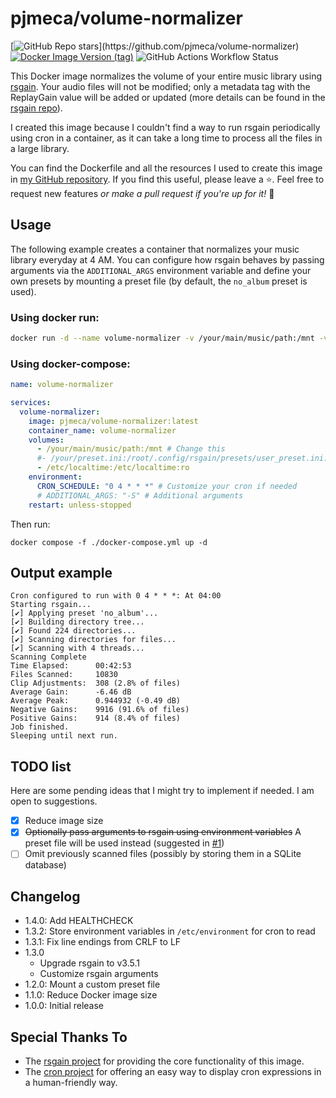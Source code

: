 # pjmeca/volume-normalizer

[![GitHub Repo stars](https://img.shields.io/github/stars/pjmeca/volume-normalizer?style=flat&logo=github&label=Star%20this%20repo!)](https://github.com/pjmeca/volume-normalizer)
[![Docker Image Version (tag)](https://img.shields.io/docker/v/pjmeca/volume-normalizer/latest?logo=docker)](https://hub.docker.com/r/pjmeca/volume-normalizer)
![GitHub Actions Workflow Status](https://img.shields.io/github/actions/workflow/status/pjmeca/volume-normalizer/docker-image.yml?branch=main)

This Docker image normalizes the volume of your entire music library using [rsgain](https://github.com/complexlogic/rsgain). Your audio files will not be modified; only a metadata tag with the ReplayGain value will be added or updated (more details can be found in the [rsgain repo](https://github.com/complexlogic/rsgain)).

I created this image because I couldn't find a way to run rsgain periodically using cron in a container, as it can take a long time to process all the files in a large library.

You can find the Dockerfile and all the resources I used to create this image in [my GitHub repository](https://github.com/pjmeca/volume-normalizer). If you find this useful, please leave a ⭐. Feel free to request new features *or make a pull request if you're up for it!* 💪

## Usage

The following example creates a container that normalizes your music library everyday at 4 AM. You can configure how rsgain behaves by passing arguments via the `ADDITIONAL_ARGS` environment variable and define your own presets by mounting a preset file (by default, the `no_album` preset is used).

### Using docker run:

```sh
docker run -d --name volume-normalizer -v /your/main/music/path:/mnt -v /your/preset.ini:/root/.config/rsgain/presets/user_preset.ini:ro -v /etc/localtime:/etc/localtime:ro -e CRON_SCHEDULE="0 4 * * *" -e ADDITIONAL_ARGS="-S" --restart unless-stopped pjmeca/volume-normalizer:latest
```

### Using docker-compose:

```yml docker-compose.yml
name: volume-normalizer

services:
  volume-normalizer:
    image: pjmeca/volume-normalizer:latest
    container_name: volume-normalizer
    volumes:
      - /your/main/music/path:/mnt # Change this
      #- /your/preset.ini:/root/.config/rsgain/presets/user_preset.ini:ro # Custom preset
      - /etc/localtime:/etc/localtime:ro
    environment:
      CRON_SCHEDULE: "0 4 * * *" # Customize your cron if needed
      # ADDITIONAL_ARGS: "-S" # Additional arguments
    restart: unless-stopped
```

Then run:

```
docker compose -f ./docker-compose.yml up -d
```

## Output example

```
Cron configured to run with 0 4 * * *: At 04:00
Starting rsgain...
[✔] Applying preset 'no_album'...
[✔] Building directory tree...
[✔] Found 224 directories...
[✔] Scanning directories for files...
[✔] Scanning with 4 threads...
Scanning Complete
Time Elapsed:      00:42:53
Files Scanned:     10830
Clip Adjustments:  308 (2.8% of files)
Average Gain:      -6.46 dB
Average Peak:      0.944932 (-0.49 dB)
Negative Gains:    9916 (91.6% of files)
Positive Gains:    914 (8.4% of files)
Job finished.
Sleeping until next run.
```

## TODO list

Here are some pending ideas that I might try to implement if needed. I am open to suggestions.

- [x] Reduce image size
- [x] ~~Optionally pass arguments to rsgain using environment variables~~ A preset file will be used instead (suggested in [#1](https://github.com/pjmeca/volume-normalizer/issues/1))
- [ ] Omit previously scanned files (possibly by storing them in a SQLite database)

## Changelog

- 1.4.0: Add HEALTHCHECK
- 1.3.2: Store environment variables in `/etc/environment` for cron to read
- 1.3.1: Fix line endings from CRLF to LF
- 1.3.0
  - Upgrade rsgain to v3.5.1
  - Customize rsgain arguments
- 1.2.0: Mount a custom preset file
- 1.1.0: Reduce Docker image size
- 1.0.0: Initial release

## Special Thanks To

- The [rsgain project](https://github.com/complexlogic/rsgain) for providing the core functionality of this image.
- The [cron project](https://github.com/lnquy/cron) for offering an easy way to display cron expressions in a human-friendly way.